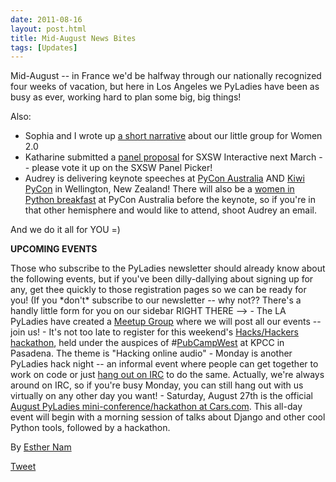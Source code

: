 ```yaml
---
date: 2011-08-16
layout: post.html
title: Mid-August News Bites
tags: [Updates]
---
```


Mid-August -- in France we'd be halfway through our nationally recognized four weeks of vacation, but here in Los Angeles we PyLadies have been as busy as ever, working hard to plan some big, big things!

Also:

-   Sophia and I wrote up [a short narrative](http://www.women2.org/pyladies-events-workshops-hackathons-and-startup-kits/) about our little group for Women 2.0
-   Katharine submitted a [panel proposal](http://panelpicker.sxsw.com/ideas/view/11850) for SXSW Interactive next March -- please vote it up on the SXSW Panel Picker!
-   Audrey is delivering keynote speeches at [PyCon Australia](http://pycon-au.org/2011/conference/schedule/) AND [Kiwi PyCon](http://nz.pycon.org/2011/talks/talk/142/) in Wellington, New Zealand! There will also be a [women in Python breakfast](http://pycon-au.org/2011/conference/schedule/event/47/) at PyCon Australia before the keynote, so if you're in that other hemisphere and would like to attend, shoot Audrey an email.

And we do it all for YOU =)

**UPCOMING EVENTS**

Those who subscribe to the PyLadies newsletter should already know about the following events, but if you've been dilly-dallying about signing up for any, get thee quickly to those registration pages so we can be ready for you! (If you \*don't\* subscribe to our newsletter -- why not?? There's a handly little form for you on our sidebar RIGHT THERE --\> - The LA PyLadies have created a [Meetup Group](http://www.meetup.com/Pyladies-LA/) where we will post all our events -- join us! - It's not too late to register for this weekend's [Hacks/Hackers hackathon](http://meetupla.hackshackers.com/events/28337101/), held under the auspices of \#[PubCampWest](http://www.scpr.org/events/2011/08/19/pubcamp/) at KPCC in Pasadena. The theme is "Hacking online audio" - Monday is another PyLadies hack night -- an informal event where people can get together to work on code or just [hang out on IRC](static/chat) to do the same. Actually, we're always around on IRC, so if you're busy Monday, you can still hang out with us virtually on any other day you want! - Saturday, August 27th is the official [August PyLadies mini-conference/hackathon at Cars.com](http://pyladies-cars-august.eventbrite.com/). This all-day event will begin with a morning session of talks about Django and other cool Python tools, followed by a hackathon.

By [Esther Nam](https://twitter.com/estherbester "Estherbester | Twitter")

[Tweet](https://twitter.com/share)
